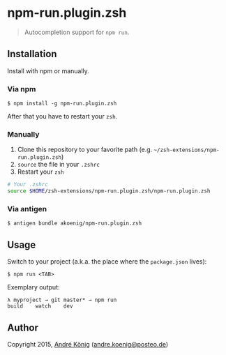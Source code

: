 # npm-run.plugin.zsh

> Autocompletion support for `npm run`.

## Installation

Install with npm or manually.

### Via npm

    $ npm install -g npm-run.plugin.zsh

After that you have to restart your `zsh`.

### Manually

1. Clone this repository to your favorite path (e.g. `~/zsh-extensions/npm-run.plugin.zsh`)
2. `source` the file in your `.zshrc`
3. Restart your `zsh`

```sh
# Your .zshrc
source $HOME/zsh-extensions/npm-run.plugin.zsh/npm-run.plugin.zsh
```

### Via antigen

    $ antigen bundle akoenig/npm-run.plugin.zsh

## Usage

Switch to your project (a.k.a. the place where the `package.json` lives):

    $ npm run <TAB>

Exemplary output:

    λ myproject → git master* → npm run
    build    watch    dev

## Author

Copyright 2015, [André König](http://andrekoenig.info) (andre.koenig@posteo.de)

